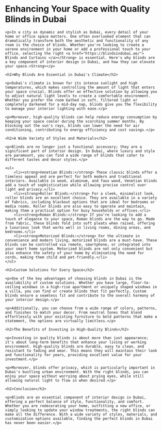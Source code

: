 <!DOCTYPE html>
<html lang="en">
<head>
    <meta charset="UTF-8">
    <meta name="viewport" content="width=device-width, initial-scale=1.0">
    <title>Enhancing Your Space with Quality Blinds in Dubai</title>
</head>
<body>
    <h1>Enhancing Your Space with Quality Blinds in Dubai</h1>

    <p>In a city as dynamic and stylish as Dubai, every detail of your home or office space matters. One often overlooked element that can dramatically transform both the aesthetic and functionality of any room is the choice of blinds. Whether you're looking to create a serene environment in your home or add a professional touch to your office, selecting the right <a href="https://blindsindubai.ae/"> Blinds and Curtains </a></Strong> is essential. Here's why blinds are a key component of interior design in Dubai, and how they can elevate your space.<Strong></p>

    <h2>Why Blinds Are Essential in Dubai's Climate</h2>

    <p>Dubai's climate is known for its intense sunlight and high temperatures, which makes controlling the amount of light that enters your space crucial. Blinds offer an effective solution by allowing you to adjust natural light levels to create a comfortable environment. Whether you prefer the room bathed in soft, filtered light or completely darkened for a mid-day nap, blinds give you the flexibility to manage your interior lighting with ease.</p>

    <p>Moreover, high-quality blinds can help reduce energy consumption by keeping your space cooler during the scorching summer months. By blocking out the sun's rays, blinds can lower the need for air conditioning, contributing to energy efficiency and cost savings.</p>

    <h2>A Wide Variety of Styles and Materials</h2>

    <p>Blinds are no longer just a functional accessory; they are a significant part of interior design. In Dubai, where luxury and style are paramount, you can find a wide range of blinds that cater to different tastes and decor styles.</p>

    <ul>
        <li><strong>Venetian Blinds:</strong> These classic blinds offer a timeless appeal and are perfect for both modern and traditional interiors. Available in wood, aluminum, and faux wood, Venetian blinds add a touch of sophistication while allowing precise control over light and privacy.</li>
        <li><strong>Roller Blinds:</strong> For a sleek, minimalist look, roller blinds are an excellent choice. They are available in a variety of fabrics, including blackout options that are ideal for bedrooms or media rooms. Roller blinds are also easy to operate and maintain, making them a practical option for busy households or offices.</li>
        <li><strong>Roman Blinds:</strong> If you’re looking to add a touch of elegance to your space, Roman blinds are the way to go. Made from fabric, these blinds fold into soft pleats when raised, offering a luxurious look that works well in living rooms, dining areas, and bedrooms.</li>
        <li><strong>Motorized Blinds:</strong> For the ultimate in convenience and modern living, motorized blinds are a must-have. These blinds can be controlled via remote, smartphone, or integrated into your smart home system. Motorized blinds are not only convenient but also enhance the safety of your home by eliminating the need for cords, making them child and pet-friendly.</li>
    </ul>

    <h2>Custom Solutions for Every Space</h2>

    <p>One of the key advantages of choosing blinds in Dubai is the availability of custom solutions. Whether you have large, floor-to-ceiling windows in a high-rise apartment or uniquely shaped windows in a villa, you can find or create blinds that fit perfectly. Custom blinds ensure a seamless fit and contribute to the overall harmony of your interior design.</p>

    <p>Additionally, you can choose from a wide range of colors, patterns, and finishes to match your decor. From neutral tones that blend effortlessly with your existing furniture to bold patterns that make a statement, the options are virtually limitless.</p>

    <h2>The Benefits of Investing in High-Quality Blinds</h2>

    <p>Investing in quality blinds is about more than just appearance; it's about long-term benefits that enhance your living or working environment. High-quality blinds are durable, easy to clean, and resistant to fading and wear. This means they will maintain their look and functionality for years, providing excellent value for your investment.</p>

    <p>Moreover, blinds offer privacy, which is particularly important in Dubai's bustling urban environment. With the right blinds, you can enjoy your space without worrying about prying eyes, while still allowing natural light to flow in when desired.</p>

    <h2>Conclusion</h2>

    <p>Blinds are an essential component of interior design in Dubai, offering a perfect balance of style, functionality, and comfort. Whether you are redecorating your home, outfitting a new office, or simply looking to update your window treatments, the right blinds can make all the difference. With a wide variety of styles, materials, and customization options available, finding the perfect blinds in Dubai has never been easier.</p>


</body>
</html>
